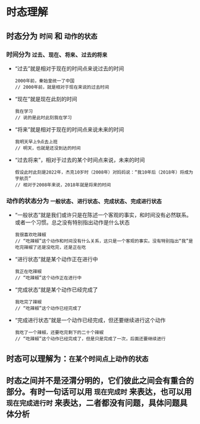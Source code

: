 # 时态理解

## 时态分为 `时间` 和 `动作的状态`

### 时间分为 `过去`、`现在`、`将来`、`过去的将来`

- “过去”就是相对于现在的时间点来说过去的时间

  ```
  2000年前，秦始皇统一了中国
  // 2000年前，就是相对于现在来说的过去时间
  ```

- “现在”就是现在此刻的时间

  ```
  我在学习
  // 说的是此时此刻我在学习
  ```

- “将来”就是相对于现在的时间点来说未来的时间

  ```
  我明天早上9点去上班
  // 明天，也就是还没到达的时间
  ```

- “过去将来”，相对于过去的某个时间点来说，未来的时间

  ```
  假设此时此刻是2022年，杰克10岁时（2008年）对妈妈说：“我10年后（2018年）将成为宇航员”
  // 相对于2008年来说，2018年就是将来的时间
  ```

### 动作的状态分为 `一般状态`、`进行状态`、`完成状态`、`完成进行状态`

- “一般状态”就是我们或许只是在陈述一个客观的事实，和时间没有必然联系。或者一个习惯。总之没有特别指出动作是什么状态

  ```
  我很喜欢吃辣椒
  // “吃辣椒”这个动作和时间没有什么关系，这只是一个客观的事实。没有特别指出“我”是吃完辣椒了还是没吃完，还是正在吃
  ```

- “进行状态”就是某个动作正在进行中

  ```
  我正在吃辣椒
  // “吃辣椒”这个动作正在进行中
  ```

- “完成状态”就是某个动作已经完成了

  ```
  我吃完了辣椒
  // “吃辣椒”这个动作已经完成了
  ```

- “完成进行状态”就是一个动作已经完成，但还要继续进行这个动作

  ```
  我吃了一个辣椒，还要吃完剩下的二十个辣椒
  // “吃辣椒”这个动作已经完成了，但是只是完成了一次，后面还要继续进行
  ```

## 时态可以理解为：`在某个时间点上动作的状态`

## 时态之间并不是泾渭分明的，它们彼此之间会有重合的部分。有时一句话可以用 `现在完成时` 来表达，也可以用 `现在完成进行时` 来表达，二者都没有问题，具体问题具体分析
